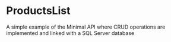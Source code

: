 # ProductsList
A simple example of the Minimal API where CRUD operations are implemented and linked with a SQL Server database
